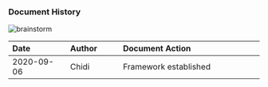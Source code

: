 ### Document History

![brainstorm](img/brainstorm.ico)

|<div style="width:100px">Date</div>|<div style="width:90px">Author</div>|<div style="width:400px">Document Action</div>|
|:------------|:------------------|:----------------------------|
|2020-09-06   |Chidi              |Framework established  |

<BR>


